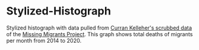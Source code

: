 # Stylized-Histograph
Stylized histograph with data pulled from [Curran Kelleher's scrubbed data](https://gist.github.com/curran/a9656d711a8ad31d812b8f9963ac441c) of the [Missing Migrants Project](https://missingmigrants.iom.int/downloads).
This graph shows total deaths of migrants per month from 2014 to 2020.
